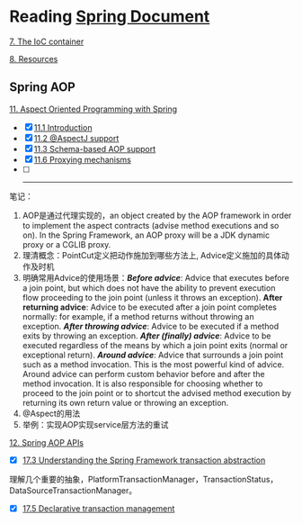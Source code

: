 
# Reading [Spring Document](https://docs.spring.io/spring/docs/current/spring-framework-reference/htmlsingle/)



[7. The IoC container](http://docs.spring.io/spring/docs/current/spring-framework-reference/htmlsingle/#beans)

[8. Resources](http://docs.spring.io/spring/docs/current/spring-framework-reference/htmlsingle/#resources)



## Spring AOP
[11. Aspect Oriented Programming with Spring](http://docs.spring.io/spring/docs/current/spring-framework-reference/htmlsingle/#aop)

- [X] [11.1 Introduction](https://docs.spring.io/spring/docs/current/spring-framework-reference/htmlsingle/#aop-introduction)
- [X] [11.2 @AspectJ support](https://docs.spring.io/spring/docs/current/spring-framework-reference/htmlsingle/#aop-ataspectj)
- [X] [11.3 Schema-based AOP support](https://docs.spring.io/spring/docs/current/spring-framework-reference/htmlsingle/#aop-schema)
- [X] [11.6 Proxying mechanisms](https://docs.spring.io/spring/docs/current/spring-framework-reference/htmlsingle/#aop-proxying)
- [ ] ---

笔记：

1. AOP是通过代理实现的，an object created by the AOP framework in order to implement the aspect contracts (advise method executions and so on). In the Spring Framework, an AOP proxy will be a JDK dynamic proxy or a CGLIB proxy.
2. 理清概念：PointCut定义把动作施加到哪些方法上, Advice定义施加的具体动作及时机
3. 明确常用Advice的使用场景：***Before advice***: Advice that executes before a join point, but which does not have the ability to prevent execution flow proceeding to the join point (unless it throws an exception). **After returning advice**: Advice to be executed after a join point completes normally: for example, if a method returns without throwing an exception.  ***After throwing advice***: Advice to be executed if a method exits by throwing an exception. ***After (finally) advice***: Advice to be executed regardless of the means by which a join point exits (normal or exceptional return). ***Around advice***: Advice that surrounds a join point such as a method invocation. This is the most powerful kind of advice. Around advice can perform custom behavior before and after the method invocation. It is also responsible for choosing whether to proceed to the join point or to shortcut the advised method execution by returning its own return value or throwing an exception.
4. @Aspect的用法
5. 举例：实现AOP实现service层方法的重试

[12. Spring AOP APIs](http://docs.spring.io/spring/docs/current/spring-framework-reference/htmlsingle/#aop-api)






- [X] [17.3 Understanding the Spring Framework transaction abstraction](https://docs.spring.io/spring/docs/current/spring-framework-reference/htmlsingle/#transaction-strategies)

理解几个重要的抽象，PlatformTransactionManager，TransactionStatus，DataSourceTransactionManager。

- [X] [17.5 Declarative transaction management](https://docs.spring.io/spring/docs/current/spring-framework-reference/htmlsingle/#transaction-declarative)



